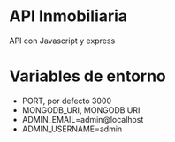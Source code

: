 # API Inmobiliaria
API con Javascript y express

# Variables de entorno

- PORT, por defecto 3000
- MONGODB_URI,  MONGODB URI
- ADMIN_EMAIL=admin@localhost
- ADMIN_USERNAME=admin
